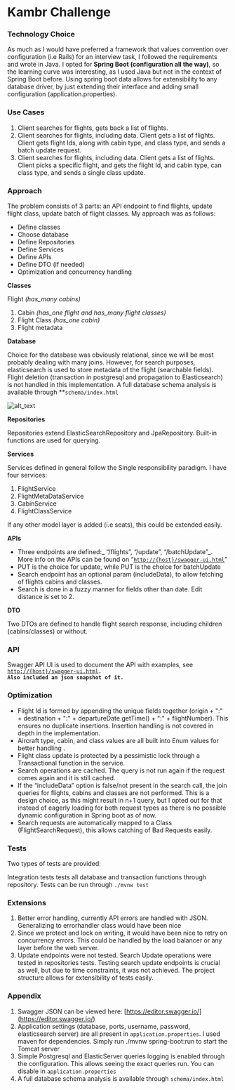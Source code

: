 

# Kambr Challenge


### **Technology Choice**

As much as I would have preferred a framework that values convention over configuration (i.e Rails) for an interview task, I followed the requirements and wrote in Java. I opted for **Spring Boot (configuration all the way)**, so the learning curve was interesting, as I used Java but not in the context of Spring Boot before. Using spring boot data allows for extensibility to any database driver, by just extending their interface and adding small configuration (application.properties).


### **Use Cases**



1. Client searches for flights, gets back a list of flights.
2. Client searches for flights, including data. Client gets a list of flights. Client gets flight Ids, along with cabin type, and class type, and sends a batch update request.
3. Client searches for flights, including data. Client gets a list of flights. Client picks a specific flight, and gets the flight Id, and cabin type, can class type, and sends a single class update.


### **Approach**

The problem consists of 3 parts: an API endpoint to find flights, update flight class, update batch of flight classes. My approach was as follows:



*   Define classes
*   Choose database
*   Define Repositories
*   Define Services
*   Define APIs
*   Define DTO (if needed)
*   Optimization and concurrency handling 

**Classes**

Flight _(has_many cabins)_



1. Cabin _(has_one flight and has_many flight classes)_
2. Flight Class _(has_one cabin)_
3. Flight metadata

**Database**

Choice for the database was obviously relational, since we will be most probably dealing with many joins. However, for search purposes, elasticsearch is used to store metadata of the flight (searchable fields). Flight deletion (transaction in postgresql and propagation to Elasticsearch) is not handled in this implementation. A full database schema analysis is available through **<code>schema/index.html</code></strong>



![alt_text](images/image1.png "models")


**Repositories**

Repositories extend ElasticSearchRepository and JpaRepository. Built-in functions are used for querying.

**Services**

Services defined in general follow the Single responsibility paradigm. I have four services:



1. FlightService
2. FlightMetaDataService
3. CabinService
4. FlightClassService

If any other model layer is added (i.e seats), this could be extended easily.

**APIs**



*   Three endpoints are defined:_ “/flights”, “/update”, “/batchUpdate”_. More info on the APIs can be found on “<code>[http://{host}/swagger-ui.html](http://localhost:9000/swagger-ui.html)</code>”
*   PUT is the choice for update, while PUT is the choice for batchUpdate
*   Search endpoint has an optional param (includeData), to allow fetching of flights cabins and classes. 
*   Search is done in a fuzzy manner for fields other than date. Edit distance is set to 2.

<strong>DTO</strong>

Two DTOs are defined to handle flight search response, including children (cabins/classes) or without. 


### **API**

Swagger API UI is used to document the API with examples, see  <code>[http://{host}/swagger-ui.html](http://localhost:9000/swagger-ui.html)<strong>. Also included an json snapshot of it.</strong></code>


### **Optimization**



*   Flight Id is formed by appending the unique fields together (origin + ":" + destination + ":" + departureDate.getTime() + ":" + flightNumber). This ensures no duplicate insertions. Insertion handling is not covered in depth in the implementation.
*   Aircraft type, cabin, and class values are all built into Enum values for better handling .
*   Flight class update is protected by a pessimistic lock through a Transactional function in the service.
*   Search operations are cached. The query is not run again if the request comes again and it is still cached.
*   If the “includeData” option is false/not present in the search call, the join queries for flights, cabins and classes are not performed. This is a design choice, as this might result in n+1 query, but I opted out for that instead of eagerly loading for both request types as there is no possible dynamic configuration in Spring boot as of now.
*   Search requests are automatically mapped to a Class (FlightSearchRequest), this allows catching of Bad Requests easily.


### **Tests**

Two types of tests are provided:

Integration tests tests all database and transaction functions through repository. Tests can be run through `./mvnw test`


### **Extensions**



1. Better error handling, currently API errors are handled with JSON. Generalizing to errorhandler class would have been nice
2. Since we protect and lock on writing, it would have been nice to retry on concurrency errors. This could be handled by the load balancer or any layer before the web server.
3. Update endpoints were not tested. Search Update operations were tested in repositories tests. Testing search update endpoints is crucial as well, but due to time constraints, it was not achieved. The project structure allows for extensibility of tests easily.


### **Appendix**



1. Swagger JSON can be viewed here: [https://editor.swagger.io/](https://editor.swagger.io/)
2. Application settings (database, ports, username, password, elasticsearch server) are all present in `application.properties`. I used maven for dependencies. Simply run ./mvnw spring-boot:run to start the Tomcat server
3. Simple Postgresql and ElasticServer queries logging is enabled through the configuration. This allows seeing the exact queries run. You can disable in `application.properties`
4. A full database schema analysis is available through `schema/index.html`

